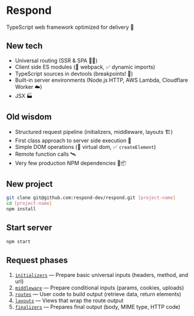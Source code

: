 # Respond

TypeScript web framework optimized for delivery 🚚

## New tech

- Universal routing (SSR & SPA 🧖‍♀️)
- Client side ES modules (🚫 webpack, ✅ dynamic imports)
- TypeScript sources in devtools (breakpoints! 🔴)
- Built-in server environments (Node.js HTTP, AWS Lambda, Cloudflare Worker ☁️)
- JSX 🏭

## Old wisdom

- Structured request pipeline (initializers, middleware, layouts 🏗️)
- First class approach to server side execution 🥇
- Simple DOM operations (🚫 virtual dom, ✅ `createElement`)
- Remote function calls 🛰️
- Very few production NPM dependencies 🚫📦

## New project

```bash
git clone git@github.com:respond-dev/respond.git [project-name]
cd [project-name]
npm install
```

## Start server

```bash
npm start
```

## Request phases

1. [`initializers`](src/initializers) — Prepare basic universal inputs (headers, method, and url)
2. [`middleware`](src/middleware) — Prepare conditional inputs (params, cookies, uploads)
3. [`routes`](src/routes) — User code to build output (retrieve data, return elements)
4. [`layouts`](src/layouts) — Views that wrap the route output
5. [`finalizers`](src/finalizers) — Prepares final output (body, MIME type, HTTP code)
